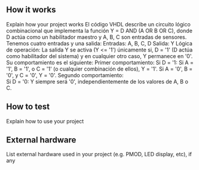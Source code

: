 <!---

This file is used to generate your project datasheet. Please fill in the information below and delete any unused
sections.

You can also include images in this folder and reference them in the markdown. Each image must be less than
512 kb in size, and the combined size of all images must be less than 1 MB.
-->

## How it works
Explain how your project works
El código VHDL describe un circuito lógico combinacional que implementa la función  Y = D AND (A OR B OR C), donde D actúa como un habilitador maestro y A, B, C son entradas de sensores.
Tenemos cuatro entradas y una salida:
  Entradas: A, B, C, D 
  Salida: Y 
Lógica de operación:
La salida Y se activa (Y <= '1') únicamente si, D = '1' (D actúa como habilitador del sistema) y en cualquier otro caso, Y permanece en '0'.
Su comportamiento es el siguiente:
  Primer comportamiento:
    Si D = '1:
      Si A = '1', B = '1', o C = '1' (o cualquier combinación de ellos), Y = '1'.
      Si A = '0', B = '0', y C = '0', Y = '0'.
  Segundo comportamiento:   
    Si D = '0:
      Y siempre será '0', independientemente de los valores de A, B o C.
## How to test

Explain how to use your project

## External hardware

List external hardware used in your project (e.g. PMOD, LED display, etc), if any
